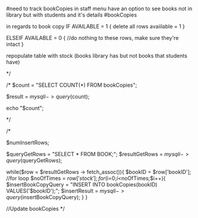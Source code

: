 
#need to track bookCopies in staff menu have an option to see books not in library but with students and it's details
#bookCopies

in regards to book copy
IF AVAILABLE =  1 {
	delete all rows avaiilable = 1
}

ELSEIF AVAILABLE = 0 {
	//do nothing to these rows, make sure they're intact
}

repopulate table with stock (books library has but not books that students have)

*/

/*
$count = "SELECT COUNT(*) FROM bookCopies";

$result = $mysqli -> query($count);

echo "$count";

*/

/*

$numInsertRows;

$queryGetRows = "SELECT * FROM BOOK;";
$resultGetRows = $mysqli -> query($queryGetRows);

while($row = $resultGetRows -> fetch_assoc()){
	$bookID = $row['bookID'];
	//for loop
	$noOfTimes = $row['stock'];
	for($i=0;$i<$noOfTimes;$i++){
		$insertBookCopyQuery = "INSERT INTO bookCopies(bookID) VALUES('$bookID');";
		$insertResult = $mysqli -> query($insertBookCopyQuery);
	}
}


//Update bookCopies
*/

